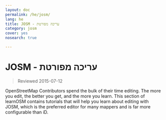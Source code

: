 ```yaml
---
layout: doc
permalink: /he/josm/
lang: he
title: JOSM - עריכה מפורטת
category: josm
cover: yes
nosearch: true

---
```


JOSM - עריכה מפורטת
================

> Reviewed 2015-07-12

OpenStreetMap Contributors spend the bulk of their time editing. The more you edit, the better you get, and the more you learn. This section of learnOSM contains tutorials that will help you learn about editing with JOSM, which is the preferred editor for many mappers and is far more configurable than iD.